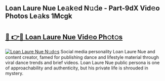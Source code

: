 ## Loan Laure Nue Le𝚊k𝚎d N𝚞𝚍e - Part-9dX Vid𝚎o Photos Le𝚊ks 1Mcgk

# <h2><a href="http://fb8dn3.evod.top/?m=Loan+Laure+Nue">🔗 👉🔴 Loan Laure Nue Vid𝚎o Ph𝚘t𝚘s</a></h2>

[![Loan Laure Nue N𝚞d𝚎s](https://i.imgur.com/8V9OHl7.gif)](http://fb8dn3.evod.top/?m=Loan+Laure+Nue)
Social media personality Loan Laure Nue and content creator, famed for publishing dance and lifestyle material through viral dance trends and brief videos. Loan Laure Nue public persona is one of approachability and authenticity, but his private life is shrouded in mystery. 
